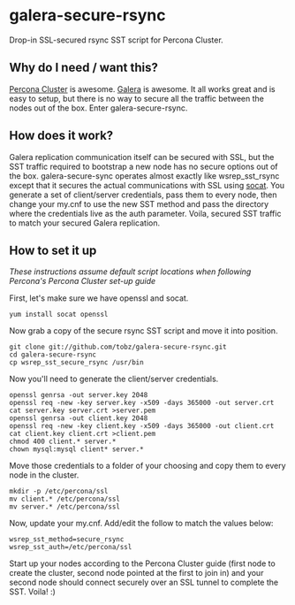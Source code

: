 galera-secure-rsync
===================

Drop-in SSL-secured rsync SST script for Percona Cluster.

Why do I need / want this?
--------------------------

[Percona Cluster](http://www.percona.com/software/percona-xtradb-cluster) is awesome.  [Galera](http://codership.com/products/galera_replication) is awesome.  It all works great and is easy to setup, but there is no way to secure all the traffic between the nodes out of the box.  Enter galera-secure-rsync.

How does it work?
-----------------

Galera replication communication itself can be secured with SSL, but the SST traffic required to bootstrap a new node has no secure options out of the box. galera-secure-sync operates almost exactly like wsrep_sst_rsync except that it secures the actual communications with SSL using [socat](http://www.dest-unreach.org/socat/).  You generate a set of client/server credentials, pass them to every node, then change your my.cnf to use the new SST method and pass the directory where the credentials live as the auth parameter.  Voila, secured SST traffic to match your secured Galera replication.

How to set it up
----------------

_These instructions assume default script locations when following Percona's Percona Cluster set-up guide_

First, let's make sure we have openssl and socat.

    yum install socat openssl

Now grab a copy of the secure rsync SST script and move it into position.

    git clone git://github.com/tobz/galera-secure-rsync.git
    cd galera-secure-rsync
    cp wsrep_sst_secure_rsync /usr/bin
    
Now you'll need to generate the client/server credentials.

    openssl genrsa -out server.key 2048
    openssl req -new -key server.key -x509 -days 365000 -out server.crt
    cat server.key server.crt >server.pem
    openssl genrsa -out client.key 2048
    openssl req -new -key client.key -x509 -days 365000 -out client.crt
    cat client.key client.crt >client.pem
    chmod 400 client.* server.*
    chown mysql:mysql client* server.*
    
Move those credentials to a folder of your choosing and copy them to every node in the cluster.

    mkdir -p /etc/percona/ssl
    mv client.* /etc/percona/ssl
    mv server.* /etc/percona/ssl
    
Now, update your my.cnf.  Add/edit the follow to match the values below:

    wsrep_sst_method=secure_rsync
    wsrep_sst_auth=/etc/percona/ssl
    
Start up your nodes according to the Percona Cluster guide (first node to create the cluster, second node pointed at the first to join in) and your second node should connect securely over an SSL tunnel to complete the SST.  Voila! :)
    
    
    

